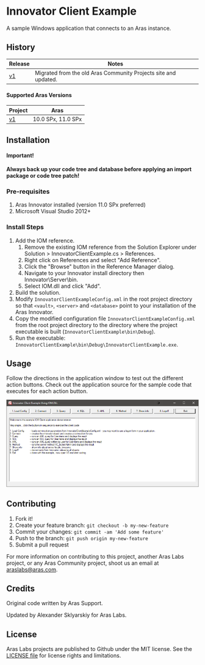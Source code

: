 # Innovator Client Example

A sample Windows application that connects to an Aras instance.

## History

Release | Notes
--------|--------
[v1](https://github.com/ArasLabs/innovator-client-example/releases/tag/v1) | Migrated from the old Aras Community Projects site and updated.

#### Supported Aras Versions

Project | Aras
--------|------
[v1](https://github.com/ArasLabs/innovator-client-example/releases/tag/v1) | 10.0 SPx, 11.0 SPx

## Installation

#### Important!
**Always back up your code tree and database before applying an import package or code tree patch!**

### Pre-requisites

1. Aras Innovator installed (version 11.0 SPx preferred)
2. Microsoft Visual Studio 2012+

### Install Steps

1. Add the IOM reference.
    1. Remove the existing IOM reference from the Solution Explorer under Solution > InnovatorClientExample.cs > References.
    2. Right click on References and select "Add Reference".
    3. Click the "Browse" button in the Reference Manager dialog.
    4. Navigate to your Innovator install directory then Innovator\Server\bin.
    5. Select IOM.dll and click "Add".
2. Build the solution.
3. Modify `InnovatorClientExampleConfig.xml` in the root project directory so that `<vault>`, `<server>` and `<database>` point to your installation of the Aras Innovator.
4. Copy the modified configuration file `InnovatorClientExampleConfig.xml` from the root project directory to the directory where the project executable is built (`InnovatorClientExample\bin\Debug`).
5. Run the executable: `InnovatorClientExample\bin\Debug\InnovatorClientExample.exe`.

## Usage

Follow the directions in the application window to test out the different action buttons. Check out the application source for the sample code that executes for each action button.

![Example Application Screenshot](./Screenshots/application.png)

## Contributing

1. Fork it!
2. Create your feature branch: `git checkout -b my-new-feature`
3. Commit your changes: `git commit -am 'Add some feature'`
4. Push to the branch: `git push origin my-new-feature`
5. Submit a pull request

For more information on contributing to this project, another Aras Labs project, or any Aras Community project, shoot us an email at araslabs@aras.com.

## Credits

Original code written by Aras Support.

Updated by Alexander Sklyarskiy for Aras Labs.

## License

Aras Labs projects are published to Github under the MIT license. See the [LICENSE file](./LICENSE.md) for license rights and limitations.